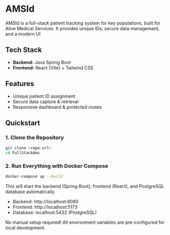 # AMSId

AMSId is a full-stack patient tracking system for key populations, built for Alive Medical Services. It provides unique IDs, secure data management, and a modern UI

## Tech Stack

- **Backend:** Java Spring Boot
- **Frontend:** React (Vite) + Tailwind CSS

## Features

- Unique patient ID assignment
- Secure data capture & retrieval
- Responsive dashboard & protected routes

## Quickstart

### 1. Clone the Repository

```bash
git clone <repo-url>
cd FullStackAms
```

### 2. Run Everything with Docker Compose

```bash
docker-compose up --build
```

This will start the backend (Spring Boot), frontend (React), and PostgreSQL database automatically.

- Backend: http://localhost:8080
- Frontend: http://localhost:5173
- Database: localhost:5432 (PostgreSQL)

No manual setup required! All environment variables are pre-configured for local development.
